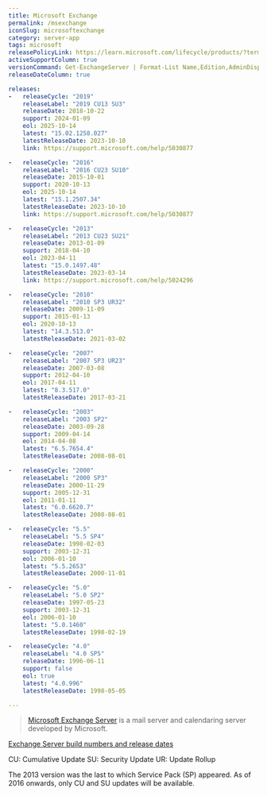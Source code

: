 ```yaml
---
title: Microsoft Exchange
permalink: /msexchange
iconSlug: microsoftexchange
category: server-app
tags: microsoft
releasePolicyLink: https://learn.microsoft.com/lifecycle/products/?terms=Exchange%20Server
activeSupportColumn: true
versionCommand: Get-ExchangeServer | Format-List Name,Edition,AdminDisplayVersion
releaseDateColumn: true

releases:
-   releaseCycle: "2019"
    releaseLabel: "2019 CU13 SU3"
    releaseDate: 2018-10-22
    support: 2024-01-09
    eol: 2025-10-14
    latest: "15.02.1258.027"
    latestReleaseDate: 2023-10-10
    link: https://support.microsoft.com/help/5030877

-   releaseCycle: "2016"
    releaseLabel: "2016 CU23 SU10"
    releaseDate: 2015-10-01
    support: 2020-10-13
    eol: 2025-10-14
    latest: "15.1.2507.34"
    latestReleaseDate: 2023-10-10
    link: https://support.microsoft.com/help/5030877

-   releaseCycle: "2013"
    releaseLabel: "2013 CU23 SU21"
    releaseDate: 2013-01-09
    support: 2018-04-10
    eol: 2023-04-11
    latest: "15.0.1497.48"
    latestReleaseDate: 2023-03-14
    link: https://support.microsoft.com/help/5024296

-   releaseCycle: "2010"
    releaseLabel: "2010 SP3 UR32"
    releaseDate: 2009-11-09
    support: 2015-01-13
    eol: 2020-10-13
    latest: "14.3.513.0"
    latestReleaseDate: 2021-03-02

-   releaseCycle: "2007"
    releaseLabel: "2007 SP3 UR23"
    releaseDate: 2007-03-08
    support: 2012-04-10
    eol: 2017-04-11
    latest: "8.3.517.0"
    latestReleaseDate: 2017-03-21

-   releaseCycle: "2003"
    releaseLabel: "2003 SP2"
    releaseDate: 2003-09-28
    support: 2009-04-14
    eol: 2014-04-08
    latest: "6.5.7654.4"
    latestReleaseDate: 2008-08-01

-   releaseCycle: "2000"
    releaseLabel: "2000 SP3"
    releaseDate: 2000-11-29
    support: 2005-12-31
    eol: 2011-01-11
    latest: "6.0.6620.7"
    latestReleaseDate: 2008-08-01

-   releaseCycle: "5.5"
    releaseLabel: "5.5 SP4"
    releaseDate: 1998-02-03
    support: 2003-12-31
    eol: 2006-01-10
    latest: "5.5.2653"
    latestReleaseDate: 2000-11-01

-   releaseCycle: "5.0"
    releaseLabel: "5.0 SP2"
    releaseDate: 1997-05-23
    support: 2003-12-31
    eol: 2006-01-10
    latest: "5.0.1460"
    latestReleaseDate: 1998-02-19

-   releaseCycle: "4.0"
    releaseLabel: "4.0 SP5"
    releaseDate: 1996-06-11
    support: false
    eol: true
    latest: "4.0.996"
    latestReleaseDate: 1998-05-05

---
```


> [Microsoft Exchange Server](https://en.wikipedia.org/wiki/Microsoft_Exchange_Server) is a mail
> server and calendaring server developed by Microsoft.

[Exchange Server build numbers and release dates](https://learn.microsoft.com/exchange/new-features/build-numbers-and-release-dates)

CU: Cumulative Update
SU: Security Update
UR: Update Rollup

The 2013 version was the last to which Service Pack (SP) appeared. As of 2016 onwards, only CU and
SU updates will be available.
